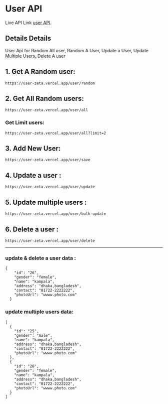 # User API

Live API Link [user API](https://user-zeta.vercel.app/).

## Details Details

User Api for Random All user, Random A User, Update a User, Update Multiple Users, Delete A user

## 1. Get A Random user:

```
https://user-zeta.vercel.app/user/random
```

## 2. Get All Random users:

```
https://user-zeta.vercel.app/user/all
```

### Get Limit users:

```
https://user-zeta.vercel.app/user/all?limit=2
```


## 3. Add New User:

```
https://user-zeta.vercel.app/user/save
```

## 4. Update a user :

```
https://user-zeta.vercel.app/user/update
```

## 5. Update multiple users :

```
https://user-zeta.vercel.app/user/bulk-update
```

## 6. Delete a user :

```
https://user-zeta.vercel.app/user/delete
```

---

### update & delete a user data :

```
{
    "id": "26",
    "gender": "female",
    "name": "kampala",
    "address": "dhaka,bangladesh",
    "contact": "01722-2222222",
    "photoUrl": "wwww.photo.com"
  }
```

### update multiple users data:

```
[
  {
    "id": "25",
    "gender": "male",
    "name": "kampala",
    "address": "dhaka,bangladesh",
    "contact": "01722-2222222",
    "photoUrl": "wwww.photo.com"
  },
  {
    "id": "26",
    "gender": "female",
    "name": "kampala",
    "address": "dhaka,bangladesh",
    "contact": "01722-2222222",
    "photoUrl": "wwww.photo.com"
  }
]
```

